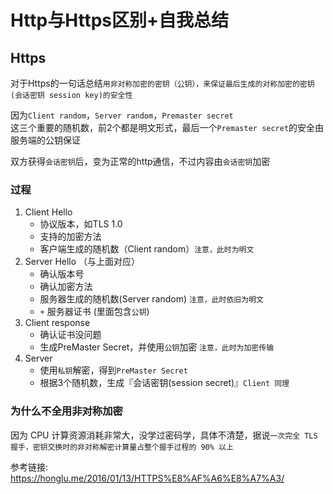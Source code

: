 # Http与Https区别+自我总结


## Https
对于Https的一句话总结`用非对称加密的密钥（公钥），来保证最后生成的对称加密的密钥(会话密钥 session key)的安全性`

因为`Client random`，`Server random`，`Premaster secret`  
这三个重要的随机数，前2个都是明文形式，最后一个`Premaster secret`的安全由服务端的公钥保证

双方获得`会话密钥`后，变为正常的http通信，不过内容由`会话密钥`加密

### 过程
1. Client Hello
   - 协议版本，如TLS 1.0 
   - 支持的加密方法
   - 客户端生成的随机数（Client random）`注意，此时为明文`
2. Server Hello （与上面对应）
   - 确认版本号
   - 确认加密方法
   - 服务器生成的随机数(Server random) `注意，此时依旧为明文`
   - `+` 服务器证书 (里面包含`公钥`)
3. Client response
   - 确认证书没问题
   - 生成PreMaster Secret，并使用`公钥`加密 `注意，此时为加密传输`
4. Server
   - 使用`私钥`解密，得到`PreMaster Secret`
   - 根据3个随机数，生成『会话密钥(session secret)』`Client 同理`


### 为什么不全用非对称加密
因为 CPU 计算资源消耗非常大，没学过密码学，具体不清楚，据说`一次完全 TLS 握手，密钥交换时的非对称解密计算量占整个握手过程的 90% 以上`


参考链接:  
https://honglu.me/2016/01/13/HTTPS%E8%AF%A6%E8%A7%A3/